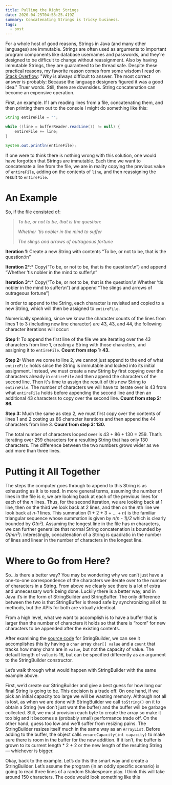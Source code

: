```yaml
---
title: Pulling the Right Strings
date: 2020-04-25T04:58:25.419Z
summary: Concatenating Strings is tricky business.
tags:
  - post
---
```

For a whole host of good reasons, Strings in Java (and many other languages) are immutable. Strings are often used as arguments to important program components like database usernames and passwords, and they're designed to be difficult to change without reassignment. Also by having immutable Strings, they are guaranteed to be thread safe. Despite these practical reasons, my favorite reason comes from some wisdom I read on [Stack Overflow](https://stackoverflow.com/questions/22397861/why-is-string-immutable-in-java#comment34052636_22397861): "*Why* is always difficult to answer. The most correct answer is probably: Because the language designers figured it was a good idea." Truer words. Still, there are downsides. String concatenation can become an expensive operation.

First, an example. If I am reading lines from a file, concatenating them, and then printing them out to the console I might do something like this:

```java
String entireFile = "";

while ((line = bufferReader.readLine()) != null) {
    entireFile += line;
}

System.out.println(entireFile);
```

If one were to think there is nothing wrong with this solution, one would have forgotten that Strings are immutable. Each time we want to concatenate a line from the file, we are in reality copying the previous value of `entireFile`, adding on the contents of `line`, and then reassigning the result to `entireFile`.

# An Example

So, if the file consisted of:

> *To be, or not to be, that is the question:* 
>
> *Whether 'tis nobler in the mind to suffer*
>
> *The slings and arrows of outrageous fortune*

**Iteration 1**: Create a new String with contents “To be, or not to be, that is the question:\n”

**Iteration 2***:* Copy(“To be, or not to be, that is the question:\n”) and append “Whether ’tis nobler in the mind to suffer\n”

**Iteration 3***:* Copy(“To be, or not to be, that is the question:\n Whether ’tis nobler in the mind to suffer\n”) and append “The slings and arrows of outrageous fortune”)

In order to append to the String, each character is revisited and copied to a new String, which will then be assigned to `entireFile`.

Numerically speaking, since we know the character counts of the lines from lines 1 to 3 (including new line character) are 43, 43, and 44, the following character iterations will occur: 

**Step 1:** To append the first line of the file we are iterating over the 43 characters from line 1, creating a String with those characters, and assigning it to `entireFile`. **Count from step 1: 43.**

**Step 2:** When we come to line 2, we cannot just append to the end of what `entireFile` holds since the String is immutable and locked into its initial assignment. Instead, we must create a new String by first copying over the characters already in `entireFile` and then append the characters of the second line. Then it's time to assign the result of this new String to `entireFile`. The number of characters we will have to iterate over is 43 from what `entireFile` holds before appending the second line and then an additional 43 characters to copy over the second line. **Count from step 2: 86.**

**Step 3:** Much the same as step 2, we must first copy over the contents of lines 1 and 2 costing us 86 character iterations and then append the 44 characters from line 3. **Count from step 3: 130.**

The total number of characters looped over is 43 + 86 + 130 = 259. That’s iterating over 259 characters for a resulting String that has only 130 characters. The difference between the two numbers grows wider as we add more than three lines.

# Putting it All Together

The steps the computer goes through to append to this String is as exhausting as it is to read. In more general terms, assuming the number of lines in the file is *n*, we are looking back at each of the previous lines for each of the *n* lines. Thus, for the second iteration, we are looking back at 1 line, then on the third we look back at 2 lines, and then on the *n*th line we look back at *n-1* lines. This summation (1 + 2 + 3 + … + *n*) is the familiar triangular sequence whose summation is given by *n(n - 1)/2* which is clearly bounded by *O(n²)*. Assuming the longest line in the file has *m* characters, we can further generalize that normal String concatenation is bounded by *O(mn²)*. Interestingly, concatenation of a String is quadratic in the number of lines and linear in the number of characters in the longest line.

# Where to Go from Here?

So…is there a better way? You may be wondering why we can’t just have a one-to-one correspondence of the characters we iterate over to the number of characters in a String. From above we clearly see there is a lot of extra and unnecessary work being done. Luckily there is a better way, and in Java it’s in the form of StringBuilder and StringBuffer. The only difference between the two is that StringBuffer is thread safe by synchronizing all of its methods, but the APIs for both are virtually identical.

From a high level, what we want to accomplish is to have a buffer that is larger than the number of characters it holds so that there is “room” for new characters to be appended after the existing contents.

After examining the [source code](http://developer.classpath.org/doc/java/lang/StringBuilder-source.html) for StringBuilder, we can see it accomplishes this by having a `char` array `char[] value` and a `count` that tracks how many chars are in `value`, but not the capacity of value. The default length of `value` is 16, but can be specified differently as an argument to the StringBuilder constructor.

Let’s walk through what would happen with StringBuilder with the same example above.

First, we’d create our StringBuilder and give a best guess for how long our final String is going to be. This decision is a trade off. On one hand, if we pick an initial capacity too large we will be wasting memory. Although not all is lost, as when we are done with StringBuilder we call `toString()` on it to obtain a String (we don’t just want the buffer) and the buffer will be garbage collected. Still, we must provision each byte to create the array so make it too big and it becomes a (probably small) performance trade off. On the other hand, guess too low and we’ll suffer from resizing pains. The StringBuilder resizes itself much in the same way as an `ArrayList`. Before adding to the buffer, the object calls `ensureCapacity(int capacity)` to make sure there is room in the buffer for the new addition. If it isn’t, the buffer is grown to its current length * 2 + 2 or the new length of the resulting String — whichever is bigger.

Okay, back to the example. Let’s do this the smart way and create a StringBuilder. Let’s assume the program (in an oddly specific scenario) is going to read three lines of a random Shakespeare play. I think this will take around 150 characters. The code would look something like this